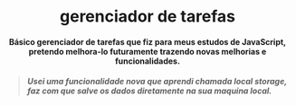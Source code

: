  <h1 align="center"> gerenciador de tarefas </h1> 

<h4 align="center"> Básico gerenciador de tarefas que fiz para meus estudos de JavaScript, pretendo melhora-lo futuramente trazendo novas melhorias e funcionalidades. </h4>

> ##### Usei uma funcionalidade nova que aprendi chamada local storage, faz com que salve os dados diretamente na sua maquina local.



<br>
<br>

